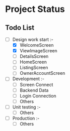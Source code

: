 # Project Status

## Todo List

<!--
[x] work done
[ ] Work needed to be done
-->

- [ ] Design work start :-
  - [x] WelcomeScreen
  - [x] ViewImageScreen
  - [ ] DetailsScreen
  - [ ] HomeScreen
  - [ ] ListingScreen
  - [ ] OwnerAccountScreen
- [ ] Development :-
  - [ ] Screen Connect
  - [ ] Backend Data
  - [ ] Login Connection
  - [ ] Others
- [ ] Unit testing :-
  - [ ] Others
- [ ] Production :-
  - [ ] Others
